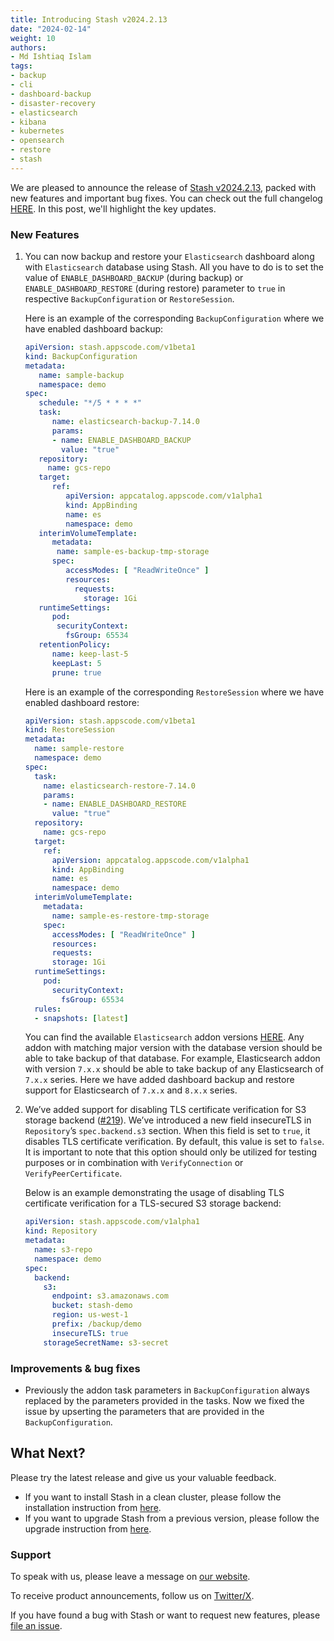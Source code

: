 ```yaml
---
title: Introducing Stash v2024.2.13
date: "2024-02-14"
weight: 10
authors:
- Md Ishtiaq Islam
tags:
- backup
- cli
- dashboard-backup
- disaster-recovery
- elasticsearch
- kibana
- kubernetes
- opensearch
- restore
- stash
---
```


We are pleased to announce the release of [Stash v2024.2.13](https://stash.run/docs/v2024.2.13/setup/), packed with new features and important bug fixes. You can check out the full changelog [HERE](https://github.com/stashed/CHANGELOG/blob/master/releases/v2024.2.13/README.md).
In this post, we'll highlight the key updates.

### New Features

1. You can now backup and restore your `Elasticsearch` dashboard along with `Elasticsearch` database using Stash. All you have to do is to set the value of `ENABLE_DASHBOARD_BACKUP` (during backup) or `ENABLE_DASHBOARD_RESTORE` (during restore) parameter to `true` in respective `BackupConfiguration` or `RestoreSession`.

   Here is an example of the corresponding `BackupConfiguration` where we have enabled dashboard backup:
   ```yaml
   apiVersion: stash.appscode.com/v1beta1
   kind: BackupConfiguration
   metadata:
      name: sample-backup
      namespace: demo
   spec:
      schedule: "*/5 * * * *"
      task:
         name: elasticsearch-backup-7.14.0
         params:
         - name: ENABLE_DASHBOARD_BACKUP
           value: "true"
      repository:
        name: gcs-repo
      target:
         ref:
            apiVersion: appcatalog.appscode.com/v1alpha1
            kind: AppBinding
            name: es
            namespace: demo
      interimVolumeTemplate:
         metadata:
          name: sample-es-backup-tmp-storage
         spec:
            accessModes: [ "ReadWriteOnce" ]
            resources:
              requests:
                storage: 1Gi
      runtimeSettings:
         pod:
          securityContext:
            fsGroup: 65534
      retentionPolicy:
         name: keep-last-5
         keepLast: 5
         prune: true
   ```
   
   Here is an example of the corresponding `RestoreSession` where we have enabled dashboard restore: 
   ```yaml
   apiVersion: stash.appscode.com/v1beta1
   kind: RestoreSession
   metadata:
     name: sample-restore
     namespace: demo
   spec:
     task:
       name: elasticsearch-restore-7.14.0
       params:
       - name: ENABLE_DASHBOARD_RESTORE
         value: "true"
     repository:
       name: gcs-repo
     target:
       ref:
         apiVersion: appcatalog.appscode.com/v1alpha1
         kind: AppBinding
         name: es
         namespace: demo
     interimVolumeTemplate:
       metadata:
         name: sample-es-restore-tmp-storage
       spec:
         accessModes: [ "ReadWriteOnce" ]
         resources:
         requests:
         storage: 1Gi
     runtimeSettings:
       pod:
         securityContext:
           fsGroup: 65534
     rules:
     - snapshots: [latest]
   ```
   
   You can find the available `Elasticsearch` addon versions [HERE](https://stash.run/docs/v2024.2.13/addons/elasticsearch/#available-elasticsearch-addon-versions). Any addon with matching major version with the database version should be able to take backup of that database. For example, Elasticsearch addon with version `7.x.x` should be able to take backup of any Elasticsearch of `7.x.x` series. Here we have added dashboard backup and restore support for Elasticsearch of `7.x.x` and `8.x.x` series.
   
2. We’ve added support for disabling TLS certificate verification for S3 storage backend ([#219](https://github.com/stashed/apimachinery/pull/219)). We’ve introduced a new field insecureTLS in `Repository`’s `spec.backend.s3` section. When this field is set to `true`, it disables TLS certificate verification. By default, this value is set to `false`. It is important to note that this option should only be utilized for testing purposes or in combination with `VerifyConnection` or `VerifyPeerCertificate`.

   Below is an example demonstrating the usage of disabling TLS certificate verification for a TLS-secured S3 storage backend:
   ```yaml
   apiVersion: stash.appscode.com/v1alpha1
   kind: Repository
   metadata:
     name: s3-repo
     namespace: demo
   spec:
     backend:
       s3:
         endpoint: s3.amazonaws.com
         bucket: stash-demo
         region: us-west-1
         prefix: /backup/demo
         insecureTLS: true
       storageSecretName: s3-secret
   ```

### Improvements & bug fixes
- Previously the addon task parameters in `BackupConfiguration` always replaced by the parameters provided in the tasks. Now we fixed the issue by upserting the parameters that are provided in the `BackupConfiguration`. 


## What Next?
Please try the latest release and give us your valuable feedback.

- If you want to install Stash in a clean cluster, please follow the installation instruction from [here](https://stash.run/docs/latest/setup/).
- If you want to upgrade Stash from a previous version, please follow the upgrade instruction from [here](https://stash.run/docs/latest/setup/upgrade/).

### Support

To speak with us, please leave a message on [our website](https://appscode.com/contact/).

To receive product announcements, follow us on [Twitter/X](https://twitter.com/KubeStash).

If you have found a bug with Stash or want to request new features, please [file an issue](https://github.com/stashed/project/issues/new).
